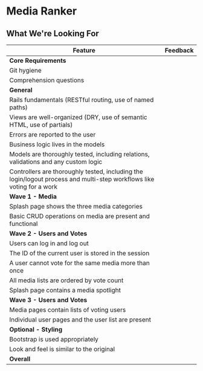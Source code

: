 # Media Ranker
## What We're Looking For

Feature | Feedback
---     | ---
**Core Requirements** |
Git hygiene |
Comprehension questions	|
**General** |
Rails fundamentals (RESTful routing, use of named paths) |
Views are well-organized (DRY, use of semantic HTML, use of partials) |
Errors are reported to the user |
Business logic lives in the models |
Models are thoroughly tested, including relations, validations and any custom logic |
Controllers are thoroughly tested, including the login/logout process and multi-step workflows like voting for a work |
**Wave 1 - Media** |
Splash page shows the three media categories |
Basic CRUD operations on media are present and functional |
**Wave 2 - Users and Votes** |
Users can log in and log out |
The ID of the current user is stored in the session |
A user cannot vote for the same media more than once |
All media lists are ordered by vote count |
Splash page contains a media spotlight |
**Wave 3 - Users and Votes** |
Media pages contain lists of voting users |
Individual user pages and the user list are present |
**Optional - Styling** |
Bootstrap is used appropriately |
Look and feel is similar to the original |
**Overall** |
